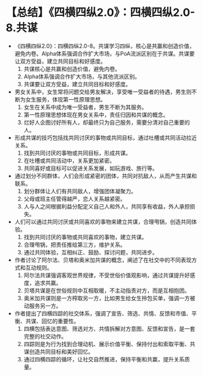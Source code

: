 # 【总结】《四横四纵2.0》：四横四纵2.0-8.共谋

-   《四横四纵2.0》：四横四纵2.0-8。共谋学习四纵，核心是共赢和创造价值，避免内卷。Alpha体系强调合作扩大市场，与PoA流派区别在于共谋。共谋要让双方受益，建立共同目标和好感度。
    1.  共谋核心是共赢和创造价值，避免内卷。
    2.  Alpha体系强调合作扩大市场，与其他流派区别。
    3.  共谋要让双方受益，建立共同目标和好感度。
-   男女关系中，女生常将问题交给男友解决，享受唯一受益者的待遇，男生则不断为女生服务，体现第一性原理思想。
    1.  女生在关系中成为唯一受益者，男生不断为其服务。
    2.  第一性原理思想体现在男女关系中，责任归因和共谋的概念。
    3.  烂好人企图讨好所有人，却最终只为自己服务，需要分清对自己重要的人。
-   形成共谋的技巧包括找共同讨厌的事物或共同目标，通过吐槽或共同活动拉近关系。
    1.  找到共同讨厌的事物或共同目标，形成共谋。
    2.  在吐槽或共同活动中，关系更加紧密。
    3.  共同喜好或目标可以促进关系发展，如玩游戏、旅行等。
-   通过划分不同群体，人们会形成紧密的团体，共同对抗敌人，从而产生共谋和联系。
    1.  划分群体让人们有共同敌人，增强团体凝聚力。
    2.  父母或班主任管得越严，恋人关系越紧密。
    3.  人与人之间根据利益分配定义自己人和外人，共同享有收益，外人承担损失。
-   人们可以通过共同讨厌或共同喜欢的事物来建立共谋，合理甩锅，创造共同体验。
    1.  找到共同讨厌的事物或共同喜欢的事物，建立共谋。
    2.  合理甩锅，把责任推给第三方，维护关系。
    3.  通过共同体验，互相纠正、鼓励、探讨问题，共同进步。
-   作者讨论了阿尔法、贝塔和奥米加共谋的概念，阐述了在社交中的不同表现方式和互动规则。
    1.  阿尔法共谋强调客观世界规律，不受世俗价值观影响，通过共谋提升好感度，追求共赢。
    2.  贝塔共谋是在世俗规则中互相取暖，不主动指责对方，而是互相抱团。
    3.  奥米加共谋则是一方榨取另一方，比如男生给女生拎包买单，强调一方被动服务另一方。
-   作者提出了四横四踪的社交体系，强调了宣告、筛选、共情、反馈和市值、平衡、共谋、回忆的重要性。
    1.  四横包括表达意图、筛选对方、共情拆解对方意图、反馈和宣告，是一套完整的社交动作。
    2.  四踪则是为行为找到合理动机、展示价值平衡、保持付出和索取平衡、共谋创造共同目标和美好回忆。
    3.  通过四横四踪的循环，让社交自然推进，保持平衡和共赢，提升关系质量。